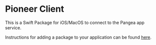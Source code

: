 # Pioneer Client

This is a Swift Package for iOS/MacOS to connect to the Pangea app service.

Instructions for adding a package to your application can be found [here](https://developer.apple.com/documentation/xcode/adding-package-dependencies-to-your-app).

